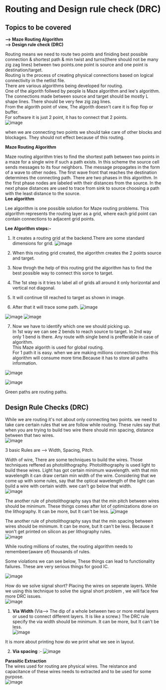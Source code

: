 # Routing and Design rule check (DRC)  
##  Topics to be covered
**--> Maze Routing Algorithm**   
**--> Design rule check (DRC)**

Routing means we need to route two points and finiding best possible connection & shortest path & min twist and turns(there should not be many zig zag lines) between two points.one point is source and one point is destination/target.      
Routing is the process of creating physical connections based on logical connectivity in the netlist file.   
There are various algorithms being developed for routing.  
One of the algorith follwed by people is Maze algorithm and lee's algorithm.   
The connections made between source and target should be mostly L shape lines. There should be very few zig zag lines.   
From the algorith point of view,  The algorith doesn't care it is flop flop or buffer.   
For software it is just 2 point, it has to connect that 2 points.    
![image](https://github.com/Gayathri4801/NASSCOM-VSD-IAT/assets/163323618/d0578ece-50e5-4aab-8794-b4b1a09c94ff)

when we are connecting two points we should take care of other blocks and blockages. They should not effect because of this routing. 

**Maze Routing Algorithm**

Maze routing algorithm tries to find the shortest path between two points in a maze for a single wire if such a path exists. In this scheme the source cell sends messages to its four neighbors. The message propagates in the form of a wave to other nodes. The first wave front that reaches the destination determines the connecting path. There are two phases in this algorithm. In the first phase nodes are labeled with their distances from the source. In the next phase distances are used to trace from sink to source choosing a path with the least distance to the source.   
**Lee algorithm**

Lee algorithm is one possible solution for Maze routing problems. This algorithm represents the routing layer as a grid, where each grid point can contain connections to adjacent grid points. 

**Lee Algorithm steps:-**   
1. It creates a routing grid at the backend.There are some standard dimensions for grid.
![image](https://github.com/Gayathri4801/NASSCOM-VSD-IAT/assets/163323618/2ed5dbec-6c91-48c6-912b-e175a9056e51)

2. When this routing grid created, the algorithm creates the 2 points source and target.
3. Now throgh the help of this routing grid the algorithm has to find the best possible way to connect this sorce to target.
4. The 1st step is it tries to label all of grids all around it only horizontal and vertical not diagonal.
5. It will continue till reached to target as shown in image.  
6. After that it will trace some path.
![image](https://github.com/Gayathri4801/NASSCOM-VSD-IAT/assets/163323618/2b2235ff-7572-44b1-82a0-412dd0c387c3)

![image](https://github.com/Gayathri4801/NASSCOM-VSD-IAT/assets/163323618/83a376d9-2894-44a5-aae4-824818f4197e)
![image](https://github.com/Gayathri4801/NASSCOM-VSD-IAT/assets/163323618/c4ceaacd-fbc5-47e8-a32f-6ecd840e926a)

7. Now we have to identify which one we should picking up.   
   In 1st way we can see 2 bends to reach source to target. In 2nd way only 1 bend is there. Any route with single bend is prefferable in case of algorithm.  
This Maze algorith is used for global routing.   
For 1 path it is easy. when we are making millions connections then this algorithm will consume more time.Because it has to store all paths information.        
 
![image](https://github.com/Gayathri4801/NASSCOM-VSD-IAT/assets/163323618/6834f714-bb42-4d2b-8067-4fd635395152)

![image](https://github.com/Gayathri4801/NASSCOM-VSD-IAT/assets/163323618/b709132f-2e6d-4d89-8a5d-1c7aa5a517bf)
 
Green paths are routing paths.   


## Design Rule Checks (DRC)     

While we are routing it's not about only connecting two points. we need to take care certain rules that we are follow while routing. 
These rules say that when you are trying to build two wire there should min spacing, distance between that two wires.    
![image](https://github.com/Gayathri4801/NASSCOM-VSD-IAT/assets/163323618/66bcf2b3-8761-4b29-a6f6-941db2403773)

3 basic Rules are -->  Width, Spacing, Pitch.    

Width of wire, There are some techniques to build the wires. Those techniques reffered as photolithography.  Photolithography is used light to build these wires. Light has got certain minimum wavelength.  with that min wavelength it can draw certain min width of the wire.  Considering that we come up with some rules, say that the optical wavelength of the light can build a wire with certain width.  wee can't go below that width.    
![image](https://github.com/Gayathri4801/NASSCOM-VSD-IAT/assets/163323618/3b9c7e6b-ca08-4c49-a857-d95268fb930b)

The another rule of photolithography says that the min pitch between wires should be minimum. These things comes after lot of optimizations done on the lithography. It can be more, but It can't be less. 
![image](https://github.com/Gayathri4801/NASSCOM-VSD-IAT/assets/163323618/9cb55e42-8997-4e6f-ba0a-bf3601928dbe)

The another rule of photolithography says that the min spacing between wires should be minimum. It can be more, but It can't be less. Because it won't get printed on silicon as per lithography rules.       
![image](https://github.com/Gayathri4801/NASSCOM-VSD-IAT/assets/163323618/3f491395-5f21-482b-b547-485290abb9a7)

While routing millions of routes, the routing algorithm needs to remembeer(aware of) thousands of rules.   

Some violations we can see below, These things can lead to functionality failures.  These are very serious things for good IC.  

![image](https://github.com/Gayathri4801/NASSCOM-VSD-IAT/assets/163323618/8f4a46c7-f9cc-4406-b46b-591cd4753045)

How do we solve signal short? 
Placing the wires on seperate layers.  While we using this technique to solve the signal short problem , we will face few more DRC issues.  
![image](https://github.com/Gayathri4801/NASSCOM-VSD-IAT/assets/163323618/2e692451-63f8-4c62-9795-8fbe69d177a8)

1. **Via Width** (Via--> The dip of a whole between two or more metal layers or used to connect different layers. It is like a screw.)
   The DRC rule specify the via width should be minimum. It can be more, but It can't be less.   
![image](https://github.com/Gayathri4801/NASSCOM-VSD-IAT/assets/163323618/ea3e4658-d9aa-4189-94aa-773dfeaf6a30)

It is more about printing how do we print what we see in layout. 

2. **Via spacing** :-
![image](https://github.com/Gayathri4801/NASSCOM-VSD-IAT/assets/163323618/628928a8-d7e5-4565-9010-a1e0ed91d088)

**Parasitic Extraction**  
The wires used for routing are physical wires. The reistance and capacitance of these wires needs to extracted and to be used for some purpose.  
![image](https://github.com/Gayathri4801/NASSCOM-VSD-IAT/assets/163323618/797794b9-9ae0-485c-8aa9-522fa16425dc)
